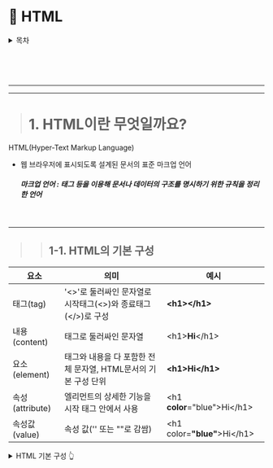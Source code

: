 # 📃 HTML

<details>
<summary>목차</summary>

[1. HTML이란 무엇일까요?](#1-html이란-무엇일까요)

- [1-1. HTML의 기본 구성](#1-1-html의-기본-구성)


[2. HTML의 태그](#2-html의-태그)

- [2-1. 글자 태그](#2-1-글자-태그)
- [2-2. 목록 태그](#2-2-목록-태그)
- [2-3. 표 태그](#2-3-표-태그)
- [2-4. 이미지 태그](#2-4-이미지-태그)
- [2-5. 폼 태그](#2-5-폼-태그)

[3. HTML 특수 기호](#3-html-특수-기호)

</details>

<br><br><br><hr><hr>


> # 1. HTML이란 무엇일까요?
HTML(Hyper-Text Markup Language)

- 웹 브라우저에 표시되도록 설계된 문서의 표준 마크업 언어
    ##### 마크업 언어 : 태그 등을 이용해 문서나 데이터의 구조를 명시하기 위한 규칙을 정리한 언어

<br><hr>

>> ## 1-1. HTML의 기본 구성

|요소|의미|예시|
|-|-|-|
|태그(tag)|'<>'로 둘러싸인 문자열로 시작태그(<>)와 종료태그(</>)로 구성|**<h1<k>></h1<k>>**|
|내용(content)|태그로 둘러싸인 문자열|<h1<k>>**Hi**</h1<k>>|
|요소(element)|태그와 내용을 다 포함한 전체 문자열, HTML문서의 기본 구성 단위|**<h1<k>>Hi</h1<k>>**|
|속성(attribute)|엘리먼트의 상세한 기능을 시작 태그 안에서 사용|<h1 **color**="blue">Hi</h1<k>>|
|속성값(value)|속성 값('' 또는 ""로 감쌈)|<h1 color=**"blue"**>Hi</h1<k>>|

<details>
<summary>HTML 기본 구성 👆</summary>

```html
<!DOCTYPE html>

<html lang = "ko">

    <head>
        <meta charset="UTF-8">
        <title>문서 제목</title>
        <link rel="stylesheet" href="#">
        <style> /* CSS 적는 공간 */ </style>
        <script> // script 적는 공간(jQuery, JavaScript 등) </script>
    </head>

    <body>
        <!-- 여기 적힌 것들이 뷰포트에 나옴 -->
    </body>
</html>

</details>

```
- `<!DOCTYPE html>` : 문서 형식(document type) 선언: 브라우저에게 이 문서가 HTML5 문서임을 알림

- `<html>` 요소: HTML 문서의 최상위 요소

- `<head>` 요소: HTML 문서의 정보를 표현하는 요소들의 묶음
    - `<meta>` 
        : HTML 문서의 메타 데이터를 표현
        - HTML 문서의 문자 인코딩을 브라우저에게 알려주기 위해 사용하는데 기본 문자 인코딩은 UTF-8(제대로 명시)
    - `<title>`
        : HTML 문서의 제목<br>
        - 페이지를 방문자나 검색 엔진은 제목을 보고 내용을 예측해서 들어옴
    - `<link>`
        : HTML 문서에 다른 파일 연결(외부 CSS파일 등)
    - `<style>`
        : HTML 문서에 스타일 시트 추가(CSS 적는 공간)
    - `<script>`
        : HTML 문서에 스크립트 추가

- `<body>` 요소: 브라우저 화면(viewport)에 표시되는 요소들의 묶음

<br><br><br><hr><hr>

> # 2. HTML의 태그

- '<>'로 둘러싸인 문자열로 시작태그(<>)와 종료태그(</>)로 구성

<br><hr>

>> ## 2-1. 글자 태그
- HTML 문서에서 가장 큰 비중을 차지

    |종류|태그|
    |-|-|
    |제목|`<h1>~<h6>`|
    |본문|`<p>, <br>, <hr>`|
    |앵커|`<a>`|
    |글자 형태|`<b>, <strong>, <i>, <em>, <small>, <mark>, <sub>, <sup> 등`|

- 제목
    - `<hn>` : 제목(headings)

        `<h1> ~ <h6>` 까지 있으며 `<h1>`이 제일 크고 `<h6>`이 제일 작음
        - 페이지에서 특별한 제목이 되는거라 `<h1>`은 가능하면 가장 크고 중요한 한 번만 부분에 걸어주는 게 좋음 (다른 것들은 여러번 나와도 됨)
        ```HTML
        <h1>Hello</h1>
        ```

- 본문
    - `<p>` : 단락(paragraph)
        블럭 레벨(후에 더 자세한 설명)
        ```HTML
        <p>
            Hello World
        </p>
        ```
        

    - `<br>` : 내부 텍스트의 강제 개행(break)
        ```HTML
        <p>
            Hello<br>
            World
        </p>
        ```


    - `<hr>` : 가로 구분선(horizontal break)
        ```HTML
        <hr>
        <h1>Hello</h1>
        ```
        
- 앵커
    - `<a>` : 외부 연결(hyper-link)
    - 서로 다른 HTML 문서 사이를 이동하거나 HTML 문서 내부에서 특정한 위치로 이동할 때 사용
        - href 속성: 외부 연결 URL(원격 참조 URL; hyper-reference) 설정
        ```HTML
        <!-- 문서 외부로 이동 -->
        <a href="https://www.naver.com">네이버</a>

        <!-- 문서 내부에서 이동 -->
        <a href="#">문서의 상단으로 이동</a>
        <a href="#here">id 속성이 "here"인 요소로 이동</a>
        ```

- 글자 형태
    - `<b>` : 의미 없이 내용을 진하게 표시
    - `<strong>` : 중요하고 긴급한 내용을 강조, 웹 페이지의 내용 중 강조하고 싶은 부분이 있을 때 사용
    - `<i>` : 의미 없이 기울임 꼴로 표시
    - `<em>` : 내용의 강조를 위해 기울임 꼴로 표시
    - `<small>` : 기본 글자보다 작은 text로 지정
    - `<mark>` : highlighted text로 지정
    - `<sub>` : 기본 글자보다 아래에 쓰인 텍스트로 지정
    - `<sup>` : 기본 글자보다 위에 쓰인 텍스트로 지정

<br><hr>

>> ## 2-2. 목록 태그
- 비슷한 것들끼리 묶어서 사용

    |태그|의미|설명|
    |-|-|-|
    |`<ul>`|unordered list|순서가 없는 목록|
    |`<ol>`|ordered list|순서가 있는 목록|
    |`<li>`|list item|목록 요소|
    |`<dl>`|definition list|정의 목록|
    |`<dt>`|definition term|정의 용어|
    |`<dd>`|definition description|정의 설명|

    ##### `<ul>`요소나 `<ol>`요소에는 `<li>`요소만 들어갈 수 있음
    ##### `<dl>`요소에는 `<dt>`요소와 `<dd>`요소만 들어갈 수 있음

- `<ul>` : 순서가 없는 목록(unordered list)
    
    ```HTML
    <ul>
        <li>HTML</li>
        <li>CSS</li>
    </ul>
    ```

- `<ol>` : 순서가 있는 목록(ordered list)
    
    ```HTML
    <ol>
        <li>HTML</li>
        <li>CSS</li>
    </ol>
    ```

- 중첩된 목록: 목록 안에 목록이 들어가는 형태
    
    ```HTML
    <ul>
        <li>HTML
            <!-- 안쪽 목록은 반드시 <li>요소 안에 들어가야 함 -->
            <ul>
                <li>HTML Tutorial</li>
                <li>HTML Elements</li>
            </ul>
        </li>
        <li>CSS
            <ul>
                <li>CSS Tutorial</li>
                <li>CSS blocks</li>
            </ul>
        </li>
    </ul>
    ```

- `<dl>` : 정의 목록(definition list)
    
    ```HTML
    <!-- 정의 목록 -->
    <dl>
        <!-- 정의 용어 -->
        <dt>HTML</dt>

        <!-- 용어 설명 -->
        <dd>HTML stands for Hyper Text Markup Language</dd>
        <dd>HTML describes the structure of a Web page</dd>
    </dl>
    ```
#### 예제: 01_list.html    

<br><hr>

>> ## 2-3. 표 태그

|태그|의미|설명|
|-|-|-|
|`<table>`||표(Table)를 작성하기 위한 기본 태그|
|`<thead>`|table header|표의 제목 행들의 묶음(생략 가능)|
|`<tbody>`|table body|표의 본문 행들의 묶음(생략 불가능)|
|`<tfoot>`|table footer|표의 푸터 행들의 묶음(생략 가능)|
|`<tr>`|table row|표의 행(row) 표현|
|`<th>`|table header|표의 제목 셀을 표현|
|`<td>`|table data|표의 본문 셀을 표현|

- colspan 속성: 열(colums) 확장(오른쪽으로 확장하는거야)
- rowspan 속성: 행(rows) 확장(밑으로 확장하는거야)

##### 표는 HTML 문서에서 구조가 가장 복잡한 콘텐츠라 반드시 필요한 경우에만 사용
#### 예제: 02_table.html

<br><hr>

>> ## 2-4. 이미지 태그
- `<img>`: 이미지 삽입
- 이미지 설정 두 가지 방법
    - 상대경로: 내 컴퓨터에 저장되어 있는 이미지 경로 삽입
    - 절대경로: 다른 웹 페이지의 이미지 주소를 복사해서 삽입

```HTML
<img src="이미지 경로" alt="이미지가 안 보일 때 대체 텍스트">
```

#### 예제: 03_img.html

<br><hr>

>> ## 2-5. 폼 태그

- HTML5 `<form>` 요소
    - 사용자가 웹사이트에 데이터를 전송 또는 웹 페이지가 입력 데이터를 사용하기 위해 사용

- `<form>` 태그
    - 입력 양식 전체를 감싸는 태그

    |속성|설명|
    |-|-|
    |action|전송되는 서버 url 또는 html 링크|
    |method|전송 방식 선택(기본값:get)|
    |name|form의 이름|

- 입력 데이터 전달 방식(method 속성에 적는 것)

    - GET: 입력 데이터를 주소(URL)에 덧붙여서 전달
        - 클라이언트에서 데이터를 이름과 값이 결합된 문자열 형태(query string)로 전달
        - 전송할 수 있는 데이터 양에 한계가 있음
        - 요청 자체를 위한 정보를 전송할 때 사용(예: 데이터베이스에 대한 질의어)
        
    - POST: 입력 데이터를 따로 인코딩 해서 전달
        - 클라이언트에서 데이터를 별도로 인코딩 해서 서버로 전달
        - 전송할 수 있는 데이터 양에 제한이 없음
        - 서버 측에 정보 갱신을 요청할 때 사용(예: 데이터베이스의 갱신)

<br><hr>


- `<input>` 태그

    |속성|설명|
    |-|-|
    |checked|type 속성이 "checkbox"나 "radio"인 경우 체크된 상태로 표시|
    |disabled|입력 요소를 비활성화|
    |readonly|입력 영역이 읽기만 가능하도록 지정|
    |maxlength|`<input>` 태그의 입력할 수 있는 문자열의 최대 길이를 지정|
    |size|`<input>` 태그의 너비를 지정|
    |autofocus|HTML 문서가 로딩된 후 입력 요소에 자동으로 포커스를 설정|
    |plaveholder|`<input>` 태그의 안내 문구를 지정|
    |required|반드시 입력해야 하는 입력 요소를 지정|
    |★type|`<input>` 태그의 타입 지정|

<br><hr>


- `<input>` 태그의 `type` 속성 종류

    |속성|설명|
    |-|-|
    |hidden|서버로 보내는 값들을 보내는 필드(사용자한텐 안 보임)
    |text|한 줄짜리 텍스트를 입력할 수 있는 텍스트 상자
    |search|검색상자(크롬이나 사파리에서만 사용 가능, 다른 곳에선 잘 안돼서 잘 사용하지 않음)
    |tel|전화번호 입력 필드
    |url|URL 주소 입력 필드
    |email|메일주소 입력 필드
    |password|비밀번호 입력 필드
    |number|숫자 입력 필드
    |color|색상 선택 필드
    |checkbox|체크박스(2개 이상 선택 가능)
    |radio|라디오 버튼(1개만 선택 가능)
    |datetime|날짜 선택 선택 필드
    |datetime-locl|지역 날짜 선택 필드
    |month, week, date|월,주,일 선택 필드
    |ragne|범위 선택 필드
    |time|시각 선택 필드

<br><hr>

- `<textarea>` 태그
    - text 타입과 비슷하지만 text는 한 줄만 가능하고, `<textarea>`태그는 여러 줄의 긴 내용 입력 가능

    |속성|설명|
    |-|-|
    |autofocus|페이지가 로드될 때 자동으로 포커스가 `<textarea>` 요소로 이동
    |cols|텍스트 입력 영역 중 보이는 영역의 너비
    |rows|텍스트 입력 영역 중 보이는 영역의 라인수
    |name|`<textarea>` 요소의 이름
    |disabled|해당 `<textarea>` 요소가 비활성화됨
    |maxlength|`<textarea>` 요소에서 허용되는 최대 문자수
    |placeholder|`<textarea>` 요소에 입력될 값에 대한 짧은 힌트 
    |readonly|`<textarea>` 요소의 텍스트 입력 영역이 읽기 전용임
    |required|폼 데이터가 서버로 제출되기 전 반드시 채워져 있어야 함
    |wrap|폼 데이터가 서버로 제출될 때 입력된 텍스트의 줄바꿈 방식

<br><hr>

- `<label>` 태그

    - `<input>`태그를 제어해 상태값을 변경하도록 돕는 역할
    - 예를들면 라디오 버튼 속성을 줬을 때 버튼을 제대로 눌러야 했는데 `<label>` 이용시 `<label>` 안에 있는 글자를 클릭해도 버튼이 클릭된다.
        ```HTML
        <form name="selectcode">
            <!-- 체크박스를 눌러야 체크가 된다 -->
            <input type="radio" /> HTML

            <!-- 레이블이 있으면 CSS 글자를 클릭해도 버튼이 클릭 됨 -->
            <label>
                <input type="radio" /> CSS
            </label>
        </form>
        ```

    - 레이블을 분리 시켜야 하는 경우는 input태그의 아이디를 label의 for에다 적어준다
        ```HTML
        <form name="selectcode">
            <input id="codeItem" type="radio" />
            <label for="codeItem">HTML<label>
        </form>
        ```

<br><hr>

- `<select>` 태그

    |태그|설명|
    |-|-|
    |`<select>`|선택 양식 생성
    |`<optgroup>`|선택 항목을 그룹화
    |`<option>`|선택 항목

    <details>
    <summary>select 태그 예시</summary>

    ```HTML
    <form action="#" method="get">
        <select name="color">
            <option value="red">Red</option>
            <option value="green">Green</option>
            <option value="blue">Blue</option>
        </select>
    </form>
    ```
    </details>

<br><hr>

- 입력 양식 묶음

    |태그|설명|
    |-|-|
    |`<fieldset>`|입력 양식 묶음
    |`<legend>`|입력 양식 묶음의 제목

    <details>
    <summary>입력 양식 묶음 예시</summary>

    ```HTML
    <form action="#" method="post">
        <fieldset>
            <legend>Login</legend>

            Name: <input type="text" name="name"><br>
            Password: <input type="Password" name="Password"><br>
            <input type="submit" name="login" value="Login">
        </fieldset>
    </form>
    ```
    </details>

<br><br><br><hr><hr>

> ## 3. HTML 특수 기호
- HTML 엔티티(entity)
    - HTML 문서에서 특별한 용도로 사용되는 문자나 키보드로 직접 입력할 수 없는 문자를 표기하는 방법

    |문자|엔티티(Entity)
    |-|-|
    |&|`&amp;`
    |<|`&lt;`
    |>|`&gt;`
    ||`&nbsp`
    |@|`&copy`
    |§|`&sect;`